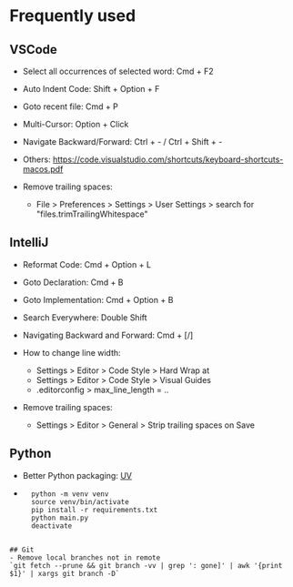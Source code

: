 # Frequently used


## VSCode
- Select all occurrences of selected word: Cmd + F2

- Auto Indent Code: Shift + Option + F

- Goto recent file: Cmd + P

- Multi-Cursor: Option + Click

- Navigate Backward/Forward: Ctrl + - / Ctrl + Shift + -

- Others: https://code.visualstudio.com/shortcuts/keyboard-shortcuts-macos.pdf

- Remove trailing spaces:
    - File > Preferences > Settings > User Settings > search for "files.trimTrailingWhitespace"


## IntelliJ
- Reformat Code: Cmd + Option + L

- Goto Declaration: Cmd + B

- Goto Implementation: Cmd + Option + B

- Search Everywhere: Double Shift

- Navigating Backward and Forward: Cmd + [/]

- How to change line width:
    - Settings > Editor > Code Style > Hard Wrap at
    - Settings > Editor > Code Style > Visual Guides
    - .editorconfig > max_line_length = ..

- Remove trailing spaces:
    - Settings > Editor > General > Strip trailing spaces on Save

## Python
- Better Python packaging: [UV](https://github.com/astral-sh/uv)

- ```
    python -m venv venv
    source venv/bin/activate
    pip install -r requirements.txt
    python main.py
    deactivate
```

## Git
- Remove local branches not in remote
`git fetch --prune && git branch -vv | grep ': gone]' | awk '{print $1}' | xargs git branch -D`

